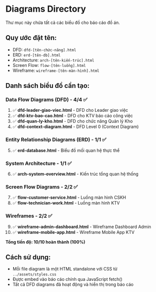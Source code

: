# Diagrams Directory

Thư mục này chứa tất cả các biểu đồ cho báo cáo đồ án.

## Quy ước đặt tên:
- DFD: `dfd-[tên-chức-năng].html`
- ERD: `erd-[tên-db].html`
- Architecture: `arch-[tên-kiến-trúc].html`
- Screen Flow: `flow-[tên-luồng].html`
- Wireframe: `wireframe-[tên-màn-hình].html`

## Danh sách biểu đồ cần tạo:

### Data Flow Diagrams (DFD) - 4/4 ✅
1. ✅ **dfd-leader-giao-viec.html** - DFD cho Leader giao việc
2. ✅ **dfd-ktv-bao-cao.html** - DFD cho KTV báo cáo công việc
3. ✅ **dfd-quan-ly-kho.html** - DFD cho chức năng Quản lý Kho
4. ✅ **dfd-context-diagram.html** - DFD Level 0 (Context Diagram)

### Entity Relationship Diagrams (ERD) - 1/1 ✅
5. ✅ **erd-database.html** - Biểu đồ mối quan hệ thực thể

### System Architecture - 1/1 ✅
6. ✅ **arch-system-overview.html** - Kiến trúc tổng quan hệ thống

### Screen Flow Diagrams - 2/2 ✅
7. ✅ **flow-customer-service.html** - Luồng màn hình CSKH
8. ✅ **flow-technician-work.html** - Luồng màn hình KTV

### Wireframes - 2/2 ✅
9. ✅ **wireframe-admin-dashboard.html** - Wireframe Dashboard Admin
10. ✅ **wireframe-mobile-app.html** - Wireframe Mobile App KTV

**Tổng tiến độ: 10/10 hoàn thành (100%)**

## Cách sử dụng:
- Mỗi file diagram là một HTML standalone với CSS từ `../assets/styles.css`
- Được embed vào báo cáo chính qua JavaScript fetch()
- Tất cả DFD diagrams đã hoạt động và hiển thị trong báo cáo
